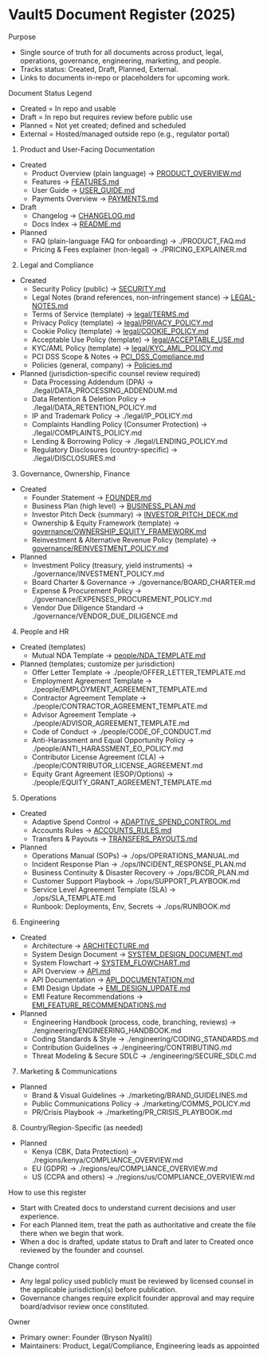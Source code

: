 # Vault5 Document Register (2025)

Purpose
- Single source of truth for all documents across product, legal, operations, governance, engineering, marketing, and people.
- Tracks status: Created, Draft, Planned, External.
- Links to documents in-repo or placeholders for upcoming work.

Document Status Legend
- Created = In repo and usable
- Draft = In repo but requires review before public use
- Planned = Not yet created; defined and scheduled
- External = Hosted/managed outside repo (e.g., regulator portal)

1) Product and User-Facing Documentation
- Created
  - Product Overview (plain language) → [PRODUCT_OVERVIEW.md](./PRODUCT_OVERVIEW.md)
  - Features → [FEATURES.md](./FEATURES.md)
  - User Guide → [USER_GUIDE.md](./USER_GUIDE.md)
  - Payments Overview → [PAYMENTS.md](./PAYMENTS.md)
- Draft
  - Changelog → [CHANGELOG.md](./CHANGELOG.md)
  - Docs Index → [README.md](./README.md)
- Planned
  - FAQ (plain-language FAQ for onboarding) → ./PRODUCT_FAQ.md
  - Pricing & Fees explainer (non-legal) → ./PRICING_EXPLAINER.md

2) Legal and Compliance
- Created
  - Security Policy (public) → [SECURITY.md](./SECURITY.md)
  - Legal Notes (brand references, non-infringement stance) → [LEGAL-NOTES.md](./LEGAL-NOTES.md)
  - Terms of Service (template) → [legal/TERMS.md](./legal/TERMS.md)
  - Privacy Policy (template) → [legal/PRIVACY_POLICY.md](./legal/PRIVACY_POLICY.md)
  - Cookie Policy (template) → [legal/COOKIE_POLICY.md](./legal/COOKIE_POLICY.md)
  - Acceptable Use Policy (template) → [legal/ACCEPTABLE_USE.md](./legal/ACCEPTABLE_USE.md)
  - KYC/AML Policy (template) → [legal/KYC_AML_POLICY.md](./legal/KYC_AML_POLICY.md)
  - PCI DSS Scope & Notes → [PCI_DSS_Compliance.md](./PCI_DSS_Compliance.md)
  - Policies (general, company) → [Policies.md](./Policies.md)
- Planned (jurisdiction-specific counsel review required)
  - Data Processing Addendum (DPA) → ./legal/DATA_PROCESSING_ADDENDUM.md
  - Data Retention & Deletion Policy → ./legal/DATA_RETENTION_POLICY.md
  - IP and Trademark Policy → ./legal/IP_POLICY.md
  - Complaints Handling Policy (Consumer Protection) → ./legal/COMPLAINTS_POLICY.md
  - Lending & Borrowing Policy → ./legal/LENDING_POLICY.md
  - Regulatory Disclosures (country-specific) → ./legal/DISCLOSURES.md

3) Governance, Ownership, Finance
- Created
  - Founder Statement → [FOUNDER.md](./FOUNDER.md)
  - Business Plan (high level) → [BUSINESS_PLAN.md](./BUSINESS_PLAN.md)
  - Investor Pitch Deck (summary) → [INVESTOR_PITCH_DECK.md](./INVESTOR_PITCH_DECK.md)
  - Ownership & Equity Framework (template) → [governance/OWNERSHIP_EQUITY_FRAMEWORK.md](./governance/OWNERSHIP_EQUITY_FRAMEWORK.md)
  - Reinvestment & Alternative Revenue Policy (template) → [governance/REINVESTMENT_POLICY.md](./governance/REINVESTMENT_POLICY.md)
- Planned
  - Investment Policy (treasury, yield instruments) → ./governance/INVESTMENT_POLICY.md
  - Board Charter & Governance → ./governance/BOARD_CHARTER.md
  - Expense & Procurement Policy → ./governance/EXPENSES_PROCUREMENT_POLICY.md
  - Vendor Due Diligence Standard → ./governance/VENDOR_DUE_DILIGENCE.md

4) People and HR
- Created (templates)
  - Mutual NDA Template → [people/NDA_TEMPLATE.md](./people/NDA_TEMPLATE.md)
- Planned (templates; customize per jurisdiction)
  - Offer Letter Template → ./people/OFFER_LETTER_TEMPLATE.md
  - Employment Agreement Template → ./people/EMPLOYMENT_AGREEMENT_TEMPLATE.md
  - Contractor Agreement Template → ./people/CONTRACTOR_AGREEMENT_TEMPLATE.md
  - Advisor Agreement Template → ./people/ADVISOR_AGREEMENT_TEMPLATE.md
  - Code of Conduct → ./people/CODE_OF_CONDUCT.md
  - Anti-Harassment and Equal Opportunity Policy → ./people/ANTI_HARASSMENT_EO_POLICY.md
  - Contributor License Agreement (CLA) → ./people/CONTRIBUTOR_LICENSE_AGREEMENT.md
  - Equity Grant Agreement (ESOP/Options) → ./people/EQUITY_GRANT_AGREEMENT_TEMPLATE.md

5) Operations
- Created
  - Adaptive Spend Control → [ADAPTIVE_SPEND_CONTROL.md](./ADAPTIVE_SPEND_CONTROL.md)
  - Accounts Rules → [ACCOUNTS_RULES.md](./ACCOUNTS_RULES.md)
  - Transfers & Payouts → [TRANSFERS_PAYOUTS.md](./TRANSFERS_PAYOUTS.md)
- Planned
  - Operations Manual (SOPs) → ./ops/OPERATIONS_MANUAL.md
  - Incident Response Plan → ./ops/INCIDENT_RESPONSE_PLAN.md
  - Business Continuity & Disaster Recovery → ./ops/BCDR_PLAN.md
  - Customer Support Playbook → ./ops/SUPPORT_PLAYBOOK.md
  - Service Level Agreement Template (SLA) → ./ops/SLA_TEMPLATE.md
  - Runbook: Deployments, Env, Secrets → ./ops/RUNBOOK.md

6) Engineering
- Created
  - Architecture → [ARCHITECTURE.md](./ARCHITECTURE.md)
  - System Design Document → [SYSTEM_DESIGN_DOCUMENT.md](./SYSTEM_DESIGN_DOCUMENT.md)
  - System Flowchart → [SYSTEM_FLOWCHART.md](./SYSTEM_FLOWCHART.md)
  - API Overview → [API.md](./API.md)
  - API Documentation → [API_DOCUMENTATION.md](./API_DOCUMENTATION.md)
  - EMI Design Update → [EMI_DESIGN_UPDATE.md](./EMI_DESIGN_UPDATE.md)
  - EMI Feature Recommendations → [EMI_FEATURE_RECOMMENDATIONS.md](./EMI_FEATURE_RECOMMENDATIONS.md)
- Planned
  - Engineering Handbook (process, code, branching, reviews) → ./engineering/ENGINEERING_HANDBOOK.md
  - Coding Standards & Style → ./engineering/CODING_STANDARDS.md
  - Contribution Guidelines → ./engineering/CONTRIBUTING.md
  - Threat Modeling & Secure SDLC → ./engineering/SECURE_SDLC.md

7) Marketing & Communications
- Planned
  - Brand & Visual Guidelines → ./marketing/BRAND_GUIDELINES.md
  - Public Communications Policy → ./marketing/COMMS_POLICY.md
  - PR/Crisis Playbook → ./marketing/PR_CRISIS_PLAYBOOK.md

8) Country/Region-Specific (as needed)
- Planned
  - Kenya (CBK, Data Protection) → ./regions/kenya/COMPLIANCE_OVERVIEW.md
  - EU (GDPR) → ./regions/eu/COMPLIANCE_OVERVIEW.md
  - US (CCPA and others) → ./regions/us/COMPLIANCE_OVERVIEW.md

How to use this register
- Start with Created docs to understand current decisions and user experience.
- For each Planned item, treat the path as authoritative and create the file there when we begin that work.
- When a doc is drafted, update status to Draft and later to Created once reviewed by the founder and counsel.

Change control
- Any legal policy used publicly must be reviewed by licensed counsel in the applicable jurisdiction(s) before publication.
- Governance changes require explicit founder approval and may require board/advisor review once constituted.

Owner
- Primary owner: Founder (Bryson Nyaliti)
- Maintainers: Product, Legal/Compliance, Engineering leads as appointed